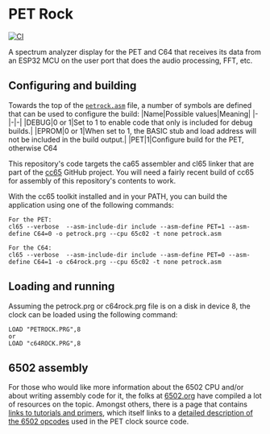 # PET Rock
[![CI](https://github.com/PlummersSoftwareLLC/PETRock/actions/workflows/CI.yml/badge.svg)](https://github.com/PlummersSoftwareLLC/PETRock/actions/workflows/CI.yml)

A spectrum analyzer display for the PET and C64 that receives its data from an ESP32 MCU on the user port that does the audio processing, FFT, etc.

## Configuring and building

Towards the top of the [`petrock.asm`](petclock.asm) file, a number of symbols are defined that can be used to configure the build:
|Name|Possible values|Meaning|
|-|-|-|
|DEBUG|0 or 1|Set to 1 to enable code that only is included for debug builds.|
|EPROM|0 or 1|When set to 1, the BASIC stub and load address will not be included in the build output.|
|PET|1|Configure build for the PET, otherwise C64

This repository's code targets the ca65 assembler and cl65 linker that are part of the [cc65](https://cc65.github.io/) GitHub project. You will need a fairly recent build of cc65 for assembly of this repository's contents to work.

With the cc65 toolkit installed and in your PATH, you can build the application using one of the following commands:

```text
For the PET:
cl65 --verbose  --asm-include-dir include --asm-define PET=1 --asm-define C64=0 -o petrock.prg --cpu 65c02 -t none petrock.asm

For the C64:
cl65 --verbose  --asm-include-dir include --asm-define PET=0 --asm-define C64=1 -o c64rock.prg --cpu 65c02 -t none petrock.asm
```

## Loading and running

Assuming the petrock.prg or c64rock.prg file is on a disk in device 8, the clock can be loaded using the following command:

```text
LOAD "PETROCK.PRG",8
or
LOAD "c64ROCK.PRG",8
```

## 6502 assembly

For those who would like more information about the 6502 CPU and/or about writing assembly code for it, the folks at [6502.org](http://www.6502.org) have compiled a lot of resources on the topic. Amongst others, there is a page that contains [links to tutorials and primers](http://www.6502.org/tutorials/), which itself links to a [detailed description of the 6502 opcodes](http://www.6502.org/tutorials/6502opcodes.html) used in the PET clock source code.
